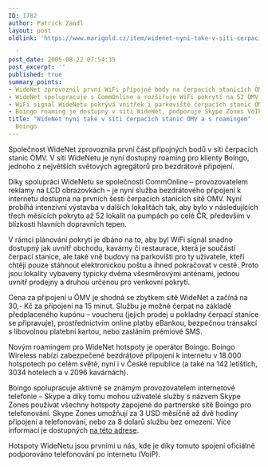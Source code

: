 ```yaml
---
ID: 1782
author: Patrick Zandl
layout: post
oldlink: 'https://www.marigold.cz/item/widenet-nyni-take-v-siti-cerpacich-stanic-omv-a-s-roamingem-boingo

  '
post_date: 2005-08-22 07:54:35
post_excerpt: ''
published: true
summary_points:
- WideNet zprovoznil první WiFi přípojné body na čerpacích stanicích ÖMV.
- WideNet spolupracuje s CommOnline a rozšiřuje WiFi pokrytí na 52 ÖMV pump.
- WiFi signál WideNetu pokrývá vnitřek i parkoviště čerpacích stanic ÖMV.
- Boingo roaming je dostupný v síti WideNet, podporuje Skype Zones VoIP.
title: "WideNet nyní také v síti čerpacích stanic OMV a s roamingem"
  Boingo
---
```


<p>Společnost WideNet zprovoznila první část přípojných bodů v síti čerpacích stanic ÖMV.  V síti WideNetu je nyní dostupný roaming pro klienty Boingo, jednoho z největších světových agregátorů pro bezdrátové připojení.  </p>

<p>Díky spolupráci WideNetu se společností CommOnline –  provozovatelem reklamy na LCD obrazovkách – je nyní služba bezdrátového připojení k internetu dostupná na prvních šesti čerpacích stanicích sítě OMV. Nyní probíhá intenzivní výstavba v dalších lokalitách tak, aby bylo v následujících třech měsících pokryto až 52 lokalit na pumpách po celé ČR, především v blízkosti hlavních dopravních tepen.</p>

<p>V rámci plánování pokrytí je dbáno na to, aby byl WiFi signál snadno dostupný jak uvnitř obchodu, kavárny či restaurace, která je součástí čerpací stanice, ale také vně budovy na parkovišti pro ty uživatele, kteří chtějí pouze stáhnout elektronickou poštu a ihned pokračovat v cestě.  Proto jsou lokality vybaveny typicky dvěma všesměrovými anténami, jednou uvnitř prodejny a druhou určenou pro venkovní pokrytí. </p>

<p>Cena za připojení u ÖMV je shodná se zbytkem sítě WideNet a začíná na 30,- Kč za připojení na 15 minut.  Službu je možné čerpat na základě předplaceného kupónu – voucheru (jejich prodej u pokladny čerpací stanice se připravuje), prostřednictvím online platby eBankou, bezpečnou transakcí s libovolnou platební kartou, nebo zasláním prémiové SMS. </p>

<p>Novým roamingem pro WideNet hotspoty je operátor Boingo.  Boingo Wireless nabízí zabezpečené bezdrátové připojení k internetu v 18.000 hotspotech po celém světě, nyní i v České republice (a také na 142 letištích, 3034 hotelech a v 2096 kavárnách). </p>

<p>Boingo spolupracuje aktivně se známým provozovatelem internetové telefonie – Skype a díky tomu mohou uživatelé služby s názvem Skype Zones používat všechny hotspoty zapojené do partnerské sítě Boingo pro telefonování. Skype Zones umožňují za 3 USD měsíčně až dvě hodiny připojení a telefonování, nebo za 8 dolarů službu bez omezení. Více informací je dostupných <a href="http://skypezones.boingo.com">na této adrese</a>.</p>

<p>Hotspoty WideNetu jsou prvními u nás, kde je díky tomuto spojení oficiálně podporováno telefonování po internetu (VoiP).
</p>